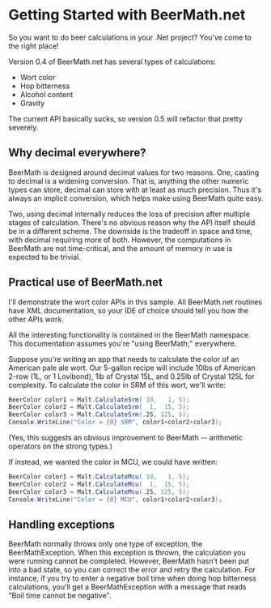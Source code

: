 # Getting Started with BeerMath.net

So you want to do beer calculations in your .Net project?  You've come to the right place!

Version 0.4 of BeerMath.net has several types of calculations:
* Wort color
* Hop bitterness
* Alcohol content
* Gravity

The current API basically sucks, so version 0.5 will refactor that pretty severely.

## Why decimal everywhere?
BeerMath is designed around decimal values for two reasons.
One, casting to decimal is a widening conversion.
That is, anything the other numeric types can store, decimal can store with at least as much precision.
Thus it's always an implicit conversion, which helps make using BeerMath quite easy.

Two, using decimal internally reduces the loss of precision after multiple stages of calculation.
There's no obvious reason why the API itself should be in a different scheme.
The downside is the tradeoff in space and time, with decimal requiring more of both.
However, the computations in BeerMath are not time-critical, and the amount of memory in use is expected to be trivial.

## Practical use of BeerMath.net
I'll demonstrate the wort color APIs in this sample.
All BeerMath.net routines have XML documentation, so your IDE of choice should tell you how the other APIs work.

All the interesting functionality is contained in the BeerMath namespace.
This documentation assumes you're "using BeerMath;" everywhere.

Suppose you're writing an app that needs to calculate the color of an American pale ale wort.
Our 5-gallon recipe will include 10lbs of American 2-row (1L, or 1 Lovibond), 1lb of Crystal 15L, and 0.25lb of Crystal 125L for complexity.
To calculate the color in SRM of this wort, we'll write:

```csharp
BeerColor color1 = Malt.CalculateSrm( 10,   1, 5);
BeerColor color2 = Malt.CalculateSrm(  1,  15, 5);
BeerColor color3 = Malt.CalculateSrm(.25, 125, 5);
Console.WriteLine("Color = {0} SRM", color1+color2+color3);
```

(Yes, this suggests an obvious improvement to BeerMath -- arithmetic operators on the strong types.)

If instead, we wanted the color in MCU, we could have written:

```csharp
BeerColor color1 = Malt.CalculateMcu( 10,   1, 5);
BeerColor color2 = Malt.CalculateMcu(  1,  15, 5);
BeerColor color3 = Malt.CalculateMcu(.25, 125, 5);
Console.WriteLine("Color = {0} MCU", color1+color2+color3);
```

## Handling exceptions
BeerMath normally throws only one type of exception, the BeerMathException.
When this exception is thrown, the calculation you were running cannot be completed.
However, BeerMath hasn't been put into a bad state, so you can correct the error and retry the calculation.
For instance, if you try to enter a negative boil time when doing hop bitterness calculations, you'll get a BeerMathException with a message that reads "Boil time cannot be negative".
